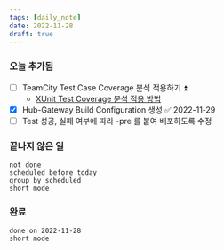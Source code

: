 ```yaml
---
tags: [daily_note]
date: 2022-11-28
draft: true
---
```

### 오늘 추가됨
- [ ] TeamCity Test Case Coverage 분석 적용하기 ⏫
	- [XUnit Test Coverage 분석 적용 방법](../post/TeamCity/XUnit%20Test%20Coverage%20분석%20적용%20방법.md)
- [x] Hub-Gateway Build Configuration 생성 ✅ 2022-11-29
- [ ] Test 성공, 실패 여부에 따라 -pre 를 붙여 배포하도록 수정

### 끝나지 않은 일
```tasks
not done
scheduled before today
group by scheduled
short mode
```

### 완료
```tasks
done on 2022-11-28
short mode
```